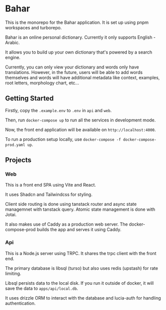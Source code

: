 # Bahar

This is the monorepo for the Bahar application. It is set up using pnpm workspaces and turborepo.

Bahar is an online personal dictionary. Currently it only supports English - Arabic. 

It allows you to build up your own dictionary that's powered by a search engine. 

Currently, you can only view your dictionary and words only have translations. However, in the future, users will be able to add words themselves and words will have additional metadata like context, examples, root letters, morphology chart, etc...

## Getting Started

Firstly, copy the `.example.env` to `.env` in `api` and `web`.

Then, run `docker-compose up` to run all the services in development mode.

Now, the front end application will be available on `http://localhost:4000`.

To run a production setup locally, use `docker-compose -f docker-compose-prod.yaml up`.

## Projects

### Web

This is a front end SPA using Vite and React.

It uses Shadcn and Tailwindcss for styling.

Client side routing is done using tanstack router and async state managemnet with tanstack query. Atomic state management is done with Jotai.

It also makes use of Caddy as a production web server. The docker-compose-prod builds the app and serves it using Caddy.

### Api

This is a Node.js server using TRPC. It shares the trpc client with the front end.

The primary database is libsql (turso) but also uses redis (upstash) for rate limiting.

Libsql persists data to the local disk. If you run it outside of docker, it will save the data to `apps/api/local.db`.

It uses drizzle ORM to interact with the database and lucia-auth for handling authentication.
